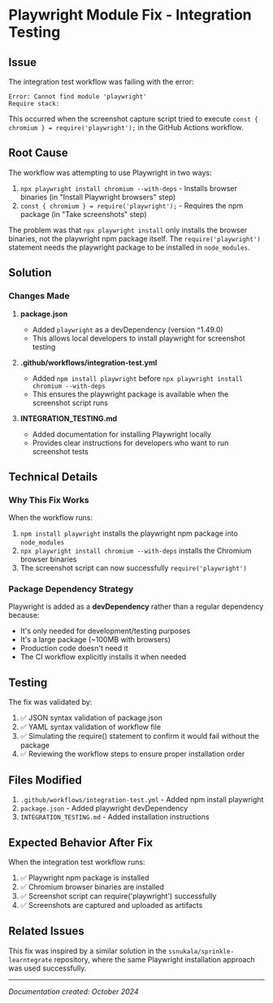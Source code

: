 # Playwright Module Fix - Integration Testing

## Issue

The integration test workflow was failing with the error:
```
Error: Cannot find module 'playwright'
Require stack:
```

This occurred when the screenshot capture script tried to execute `const { chromium } = require('playwright');` in the GitHub Actions workflow.

## Root Cause

The workflow was attempting to use Playwright in two ways:
1. `npx playwright install chromium --with-deps` - Installs browser binaries (in "Install Playwright browsers" step)
2. `const { chromium } = require('playwright');` - Requires the npm package (in "Take screenshots" step)

The problem was that `npx playwright install` only installs the browser binaries, not the playwright npm package itself. The `require('playwright')` statement needs the playwright package to be installed in `node_modules`.

## Solution

### Changes Made

1. **package.json**
   - Added `playwright` as a devDependency (version ^1.49.0)
   - This allows local developers to install playwright for screenshot testing

2. **.github/workflows/integration-test.yml**
   - Added `npm install playwright` before `npx playwright install chromium --with-deps`
   - This ensures the playwright package is available when the screenshot script runs

3. **INTEGRATION_TESTING.md**
   - Added documentation for installing Playwright locally
   - Provides clear instructions for developers who want to run screenshot tests

## Technical Details

### Why This Fix Works

When the workflow runs:
1. `npm install playwright` installs the playwright npm package into `node_modules`
2. `npx playwright install chromium --with-deps` installs the Chromium browser binaries
3. The screenshot script can now successfully `require('playwright')`

### Package Dependency Strategy

Playwright is added as a **devDependency** rather than a regular dependency because:
- It's only needed for development/testing purposes
- It's a large package (~100MB with browsers)
- Production code doesn't need it
- The CI workflow explicitly installs it when needed

## Testing

The fix was validated by:
1. ✅ JSON syntax validation of package.json
2. ✅ YAML syntax validation of workflow file
3. ✅ Simulating the require() statement to confirm it would fail without the package
4. ✅ Reviewing the workflow steps to ensure proper installation order

## Files Modified

1. `.github/workflows/integration-test.yml` - Added npm install playwright
2. `package.json` - Added playwright devDependency
3. `INTEGRATION_TESTING.md` - Added installation instructions

## Expected Behavior After Fix

When the integration test workflow runs:
1. ✅ Playwright npm package is installed
2. ✅ Chromium browser binaries are installed
3. ✅ Screenshot script can require('playwright') successfully
4. ✅ Screenshots are captured and uploaded as artifacts

## Related Issues

This fix was inspired by a similar solution in the `ssnukala/sprinkle-learntegrate` repository, where the same Playwright installation approach was used successfully.

---

*Documentation created: October 2024*
